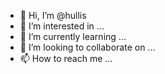 - 👋 Hi, I’m @hullis
- 👀 I’m interested in ...
- 🌱 I’m currently learning ...
- 💞️ I’m looking to collaborate on ...
- 📫 How to reach me ...

<!---
hullis/hullis is a ✨ special ✨ repository because its `README.md` (this file) appears on your GitHub profile.
You can click the Preview link to take a look at your changes.
--->
